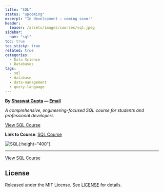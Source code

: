 ```yaml
---
title: "SQL"
status: "upcoming"
excerpt: "In development — coming soon!"
header:
  teaser: /assets/images/courses/sql.jpeg
sidebar:
  nav: "sql"
toc: true
toc_sticky: true
related: true
categories:
  - Data Science
  - Databases
tags:
  - sql
  - database
  - data-management
  - query-language
---
```


**By [Shaswat Gupta](https://www.linkedin.com/in/shaswat-gupta/) &mdash; [Email](mailto:shagupta@ethz.ch)**

_A comprehensive, engineering-focused SQL course for students and professional developers_

<a href="https://github.com/Shaswat-G/sql" class="btn btn--primary" target="_blank" rel="noopener">View SQL Course</a>

**Link to Course**: [SQL Course](https://github.com/Shaswat-G/sql)

![SQL](sql_.jpeg){:height="400"}

---

<a href="https://github.com/Shaswat-G/sql" class="btn btn--primary" target="_blank" rel="noopener">View SQL Course</a>

## License

Released under the MIT License. See [LICENSE](/assets/files/MIT_License.md) for details.
